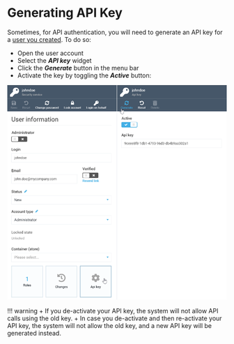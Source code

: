 ﻿# Generating API Key
Sometimes, for API authentication, you will need to generate an API key for a [user you created](managing-users.md). To do so:

+ Open the user account
+ Select the ***API key*** widget
+ Click the ***Generate*** button in the menu bar
+ Activate the key by toggling the ***Active*** button:

![enter image description here](media/generating-api-key.png)

!!! warning
	+ If you de-activate your API key, the system will not allow API calls using the old key.
	+ In case you de-activate and then re-activate your API key, the system will not allow the old key, and a new API key will be generated instead.
